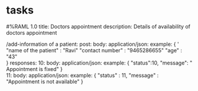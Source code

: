 # tasks

#%RAML 1.0
title: Doctors appointment
description: Details of availability of doctors appointment

/add-information of a patient:
   post:
     body:
       application/json:
         example:
       {
             '  "name of the patient" : "Ravi"
              "contact number" : "9465286655"
              "age" : "43"        
       }
    responses:
      10:
        body:
          application/json:
            example:
              {
              "status":10,
              "message": " Appointment is fixed"
               }   
      11:
        body:
          application/json:
            example:
              {
                "status" : 11,
                "message" : "Appointment is not available"
              }     
